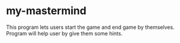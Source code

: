 # my-mastermind
This program lets users start the game and end game by themselves. 
Program will help user by give them some hints.
